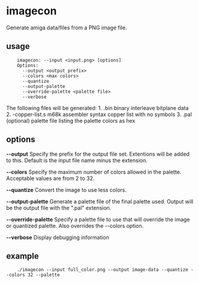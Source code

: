 imagecon
========

Generate amiga data/files from a PNG image file.

usage
-----
```
    imagecon: --input <input.png> [options]
    Options:
      --output <output prefix>
      --colors <max colors>
      --quantize
      --output-palette
      --override-palette <palette file>
      --verbose
```

The following files will be generated:
    1. <output prefix>.bin		binary interleave bitplane data
    2. <output prefix>-copper-list.s 	m68k assembler syntax copper list with no symbols
    3. <output prefix>.pal		(optional) palette file listing the palette colors as hex

options
-------
**--output** <output prefix>
Specify the prefix for the output file set. Extentions will be added to this. Default is the input file name minus the extension.

**--colors** <max colors>
Specify the maximum number of colors allowed in the palette. Acceptable values are from 2 to 32.

**--quantize**
Convert the image to use less colors.

**--output-palette**
Generate a palette file of the final palette used. Output will be the output file with the ".pal" extension.

**--override-palette** <palette file>
Specify a palette file to use that will override the image or quantized palette. Also overrides the --colors option.

**--verbose**
Display debugging information

example
-------
```
    ./imagecon --input full_color.png --output image-data --quantize --colors 32 --palette
```
